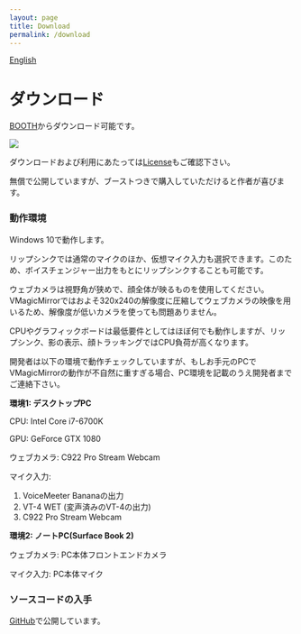 ```yaml
---
layout: page
title: Download
permalink: /download
---
```


[English](./en/download)

# ダウンロード

[BOOTH](https://booth.pm/ja/items/1272298)からダウンロード可能です。

<a target="_blank" href="https://baku-dreameater.booth.pm/items/1272298/">
  <img src="https://asset.booth.pm/static-images/banner/468x60_02.png">
</a>

ダウンロードおよび利用にあたっては[License](./license)もご確認下さい。

無償で公開していますが、ブーストつきで購入していただけると作者が喜びます。

### 動作環境

Windows 10で動作します。

リップシンクでは通常のマイクのほか、仮想マイク入力も選択できます。このため、ボイスチェンジャー出力をもとにリップシンクすることも可能です。

ウェブカメラは視野角が狭めで、顔全体が映るものを使用してください。VMagicMirrorではおよそ320x240の解像度に圧縮してウェブカメラの映像を用いるため、解像度が低いカメラを使っても問題ありません。

CPUやグラフィックボードは最低要件としてはほぼ何でも動作しますが、リップシンク、影の表示、顔トラッキングではCPU負荷が高くなります。

開発者は以下の環境で動作チェックしていますが、もしお手元のPCでVMagicMirrorの動作が不自然に重すぎる場合、PC環境を記載のうえ開発者までご連絡下さい。

**環境1: デスクトップPC**

CPU: Intel Core i7-6700K

GPU: GeForce GTX 1080

ウェブカメラ: C922 Pro Stream Webcam

マイク入力:

1. VoiceMeeter Bananaの出力
2. VT-4 WET (変声済みのVT-4の出力)
3. C922 Pro Stream Webcam


**環境2: ノートPC(Surface Book 2)**

ウェブカメラ: PC本体フロントエンドカメラ

マイク入力: PC本体マイク


### ソースコードの入手

[GitHub](https://github.com/malaybaku/VMagicMirror)で公開しています。
